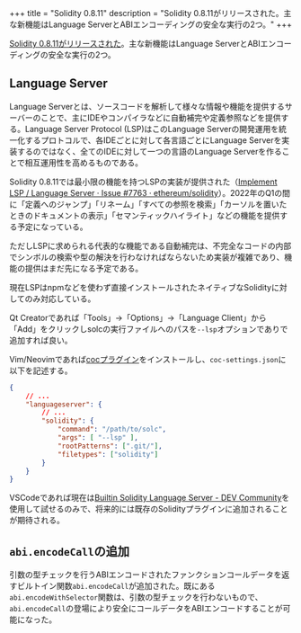 +++
title = "Solidity 0.8.11"
description = "Solidity 0.8.11がリリースされた。主な新機能はLanguage ServerとABIエンコーディングの安全な実行の2つ。"
+++

[Solidity 0.8.11がリリースされた](https://blog.soliditylang.org/2021/12/20/solidity-0.8.11-release-announcement/)。主な新機能はLanguage ServerとABIエンコーディングの安全な実行の2つ。

## Language Server
Language Serverとは、ソースコードを解析して様々な情報や機能を提供するサーバーのことで、主にIDEやコンパイラなどに自動補完や定義参照などを提供する。Language Server Protocol (LSP)はこのLanguage Serverの開発運用を統一化するプロトコルで、各IDEごとに対して各言語ごとにLanguage Serverを実装するのではなく、全てのIDEに対して一つの言語のLanguage Serverを作ることで相互運用性を高めるものである。

Solidity 0.8.11では最小限の機能を持つLSPの実装が提供された（[Implement LSP / Language Server · Issue #7763 · ethereum/solidity](https://github.com/ethereum/solidity/issues/7763)）。2022年のQ1の間に「定義へのジャンプ」「リネーム」「すべての参照を検索」「カーソルを置いたときのドキュメントの表示」「セマンティックハイライト」などの機能を提供する予定になっている。

ただしLSPに求められる代表的な機能である自動補完は、不完全なコードの内部でシンボルの検索や型の解決を行わなければならないため実装が複雑であり、機能の提供はまだ先になる予定である。

現在LSPはnpmなどを使わず直接インストールされたネイティブなSolidityに対してのみ対応している。

Qt Creatorであれば「Tools」→「Options」→「Language Client」から「Add」をクリックしsolcの実行ファイルへのパスを`--lsp`オプションでありで追加すれば良い。

Vim/Neovimであれば[cocプラグイン](https://github.com/neoclide/coc.nvim)をインストールし、`coc-settings.json`に以下を記述する。
```json
{
    // ...
    "languageserver": {
        // ...
        "solidity": {
            "command": "/path/to/solc",
            "args": [ "--lsp" ],
            "rootPatterns": [".git/"],
            "filetypes": ["solidity"]
        }
    }
}
```

VSCodeであれば現在は[Builtin Solidity Language Server - DEV Community](https://dev.to/christianparpart/builtin-solidity-language-server-267n)を使用して試せるのみで、将来的には既存のSolidityプラグインに追加されることが期待される。

## `abi.encodeCall`の追加
引数の型チェックを行うABIエンコードされたファンクションコールデータを返すビルトイン関数`abi.encodeCall`が追加された。既にある`abi.encodeWithSelector`関数は、引数の型チェックを行わないもので、`abi.encodeCall`の登場により安全にコールデータをABIエンコードすることが可能になった。

